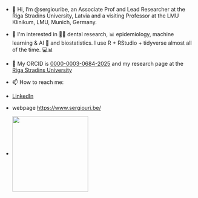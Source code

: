 - 👋 Hi, I’m @sergiouribe, an Associate Prof and Lead Researcher at the Riga Stradins University, Latvia and a visiting Professor at the LMU Klinikum, LMU, Munich, Germany.
- 👀 I'm interested in 🦷🔬 dental research, 📊 epidemiology, machine learning & AI 🤖 and biostatistics.  I use R + RStudio + tidyverse almost all of the time. 💻📊  
- 🔬 My ORCID is [0000-0003-0684-2025](https://orcid.org/0000-0003-0684-2025) and my research page at the [Riga Stradins University](https://science.rsu.lv/en/persons/sergio-e-uribe)
- 📫 How to reach me: 
- [LinkedIn](https://www.linkedin.com/in/sergiouribe/)
- webpage https://www.sergiouri.be/

- <img height=200 align="center" src="[https://github-readme-stats.vercel.app/api?username=nrennie&theme=transparent](https://github-readme-stats.vercel.app/api?username=sergiouribe&theme=transparent)" />



<!---
sergiouribe/sergiouribe is a ✨ special ✨ repository because its `README.md` (this file) appears on your GitHub profile.
You can click the Preview link to take a look at your changes.
--->
